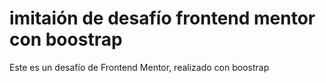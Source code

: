 # imitaión de desafío frontend mentor con boostrap
Este es un desafío de Frontend Mentor, realizado con boostrap
